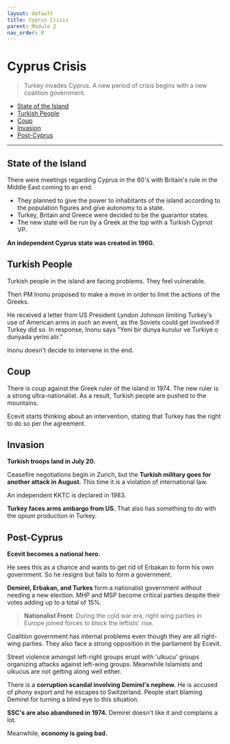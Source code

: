 ```yaml
---
layout: default
title: Cyprus Crisis
parent: Module 2
nav_order: 8
---
```

# Cyprus Crisis

> Turkey invades Cyprus. A new period of crisis begins with a new coalition government.

* [State of the Island](#state-of-the-island)
* [Turkish People](#turkish-people)
* [Coup](#coup)
* [Invasion](#invasion)
* [Post-Cyprus](#post-cyprus)

---

## State of the Island

There were meetings regarding Cyprus in the 60's with Britain's rule in the Middle East coming to an end.
* They planned to give the power to inhabitants of the island according to the population figures and give autonomy to a state.
* Turkey, Britain and Greece were decided to be the guarantor states.
* The new state will be run by a Greek at the top with a Turkish Cypriot VP.

**An independent Cyprus state was created in 1960.**

## Turkish People

Turkish people in the island are facing problems. They feel vulnerable. 

Then PM Inonu proposed to make a move in order to limit the actions of the Greeks. 

He received a letter from US President Lyndon Johnson limiting Turkey's use of American arms in such an event, as the Soviets could get involved if Turkey did so. In response, Inonu says "Yeni bir dunya kurulur ve Turkiye o dunyada yerini alir."

Inonu doesn't decide to intervene in the end. 

## Coup

There is coup against the Greek ruler of the island in 1974. The new ruler is a strong ultra-nationalist. As a result, Turkish people are pushed to the mountains.

Ecevit starts thinking about an intervention, stating that Turkey has the right to do so per the agreement.

## Invasion

**Turkish troops land in July 20.**

Ceasefire negotiations begin in Zurich, but the **Turkish military goes for another attack in August.** This time it is a violation of international law.

An independent KKTC is declared in 1983.

**Turkey faces arms ambargo from US.** That also has something to do with the opium production in Turkey.

## Post-Cyprus

**Ecevit becomes a national hero.** 

He sees this as a chance and wants to get rid of Erbakan to form his own government. So he resigns but fails to form a government.

**Demirel, Erbakan, and Turkes** form a nationalist government without needing a new election. MHP and MSP become critical parties despite their votes adding up to a total of 15%.

> **Nationalist Front**: During the cold war era, right wing parties in Europe joined forces to block the leftists' rise.

Coalition government has internal problems even though they are all right-wing parties. They also face a strong opposition in the parliament by Ecevit.

Street violence amongst left-right groups erupt with 'ulkucu' groups organizing attacks against left-wing groups. Meanwhile Islamists and ulkucus are not getting along well either.

There is a **corruption scandal involving Demirel's nephew.** He is accused of phony export and he escapes to Switzerland. People start blaming Demirel for turning a blind eye to this situation.

**SSC's are also abandoned in 1974.** Demirel doesn't like it and complains a lot.

Meanwhile, **economy is going bad.**
















